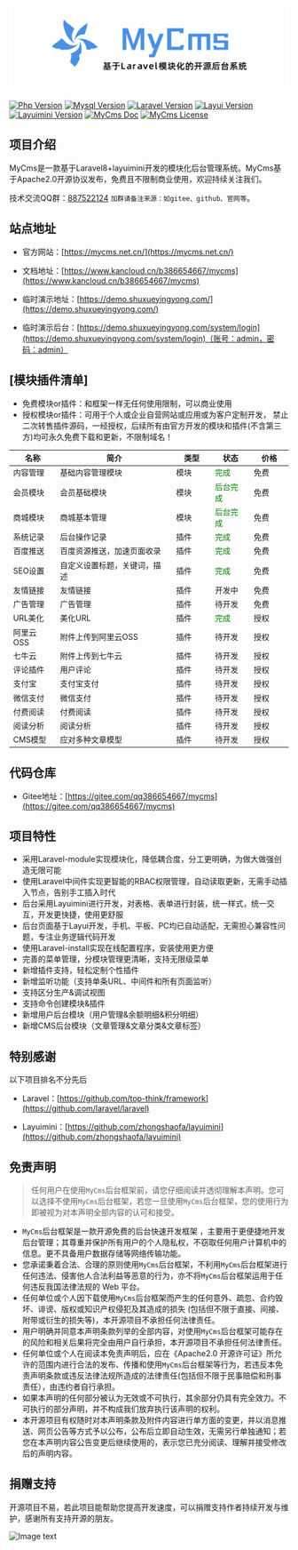 
![MyCms-logo](public/mycms/common/images/logo-2.png)


[![Php Version](https://img.shields.io/badge/php-%3E=7.3.0-brightgreen.svg?maxAge=2592000&color=yellow)](https://github.com/php/php-src)
[![Mysql Version](https://img.shields.io/badge/mysql-%3E=5.7-brightgreen.svg?maxAge=2592000&color=orange)](https://www.mysql.com/)
[![Laravel Version](https://img.shields.io/badge/laravel-%3E=8.5-brightgreen.svg?maxAge=2592000)](https://github.com/laravel/laravel)
[![Layui Version](https://img.shields.io/badge/layui-=2.5.5-brightgreen.svg?maxAge=2592000&color=critical)](https://github.com/sentsin/layui)
[![Layuimini Version](https://img.shields.io/badge/layuimini-%3E=2.0.4.2-brightgreen.svg?maxAge=2592000&color=ff69b4)](https://github.com/zhongshaofa/layuimini)
[![MyCms Doc](https://img.shields.io/badge/docs-passing-green.svg?maxAge=2592000)](https://www.kancloud.cn/b386654667/mycms)
[![MyCms License](https://img.shields.io/badge/license-Apache2.0-green?maxAge=2592000&color=blue)](https://gitee.com/qq386654667/mycms/blob/master/LICENSE)

## 项目介绍

MyCms是一款基于Laravel8+layuimini开发的模块化后台管理系统。MyCms基于Apache2.0开源协议发布，免费且不限制商业使用，欢迎持续关注我们。

技术交流QQ群：[887522124](https://qm.qq.com/cgi-bin/qm/qr?k=y3Q3pCWJdIRtCzdLMGdqMv3Jx04bib8D&jump_from=webapi) `加群请备注来源：如gitee、github、官网等`。


## 站点地址

* 官方网站：[https://mycms.net.cn/](https://mycms.net.cn/)

* 文档地址：[https://www.kancloud.cn/b386654667/mycms](https://www.kancloud.cn/b386654667/mycms)

* 临时演示地址：[https://demo.shuxueyingyong.com/](https://demo.shuxueyingyong.com/)
  
* 临时演示后台：[https://demo.shuxueyingyong.com/system/login](https://demo.shuxueyingyong.com/system/login)（账号：admin，密码：admin）

## [模块插件清单]

- 免费模块or插件：和框架一样无任何使用限制，可以商业使用
- 授权模块or插件：可用于个人或企业自营网站或应用或为客户定制开发， 禁止二次转售插件源码，一经授权，后续所有由官方开发的模块和插件(不含第三方)均可永久免费下载和更新，不限制域名！

|  名称 | 简介  |类型　　|状态　　|价格　　|
|---|---|---|---|---|
|内容管理|基础内容管理模块|模块|<font color="green">完成</font>|免费|
|会员模块|会员基础模块|模块|<font color="green">后台完成</font>|免费|
|商城模块|商城基本管理|模块|<font color="green">后台完成</font>|免费|
|系统记录|后台操作记录|插件|<font color="green">完成</font>|免费|
|百度推送|百度资源推送，加速页面收录|插件|<font color="green">完成</font>|免费|
|SEO设置|自定义设置标题，关键词，描述|插件|<font color="green">完成</font>|免费|
|友情链接|友情链接|插件|开发中|免费|
|广告管理|广告管理|插件|待开发|免费|
|URL美化|美化URL|插件|<font color="green">完成</font>|授权|
|阿里云OSS|附件上传到阿里云OSS|插件|待开发|授权|
|七牛云|附件上传到七牛云|插件|待开发|授权|
|评论插件|用户评论|插件|待开发|授权|
|支付宝|支付宝支付|插件|待开发|授权|
|微信支付|微信支付|插件|待开发|授权|
|付费阅读|付费阅读|插件|待开发|授权|
|阅读分析|阅读分析|插件|待开发|授权|
|CMS模型|应对多种文章模型|插件|待开发|授权|

## 代码仓库

* Gitee地址：[https://gitee.com/qq386654667/mycms](https://gitee.com/qq386654667/mycms)


## 项目特性
* 采用Laravel-module实现模块化，降低耦合度，分工更明确，为做大做强创造无限可能
* 使用Laravel中间件实现更智能的RBAC权限管理，自动读取更新，无需手动插入节点，告别手工插入时代
* 后台采用Layuimini进行开发，对表格、表单进行封装，统一样式，统一交互，开发更快捷，使用更舒服
* 后台页面基于Layui开发，手机、平板、PC均已自动适配，无需担心兼容性问题，专注业务逻辑代码开发
* 使用Laravel-install实现在线配置程序，安装使用更方便
* 完善的菜单管理，分模块管理更清晰，支持无限级菜单
* 新增插件支持，轻松定制个性插件
* 新增监听功能（支持单条URL、中间件和所有页面监听）
* 支持区分生产&调试视图
* 支持命令创建模块&插件
* 新增用户后台模块（用户管理&余额明细&积分明细）
* 新增CMS后台模块（文章管理&文章分类&文章标签）

## 特别感谢

以下项目排名不分先后

* Laravel：[https://github.com/top-think/framework](https://github.com/laravel/laravel)

* Layuimini：[https://github.com/zhongshaofa/layuimini](https://github.com/zhongshaofa/layuimini)



## 免责声明

>任何用户在使用`MyCms`后台框架前，请您仔细阅读并透彻理解本声明。您可以选择不使用`MyCms`后台框架，若您一旦使用`MyCms`后台框架，您的使用行为即被视为对本声明全部内容的认可和接受。

* `MyCms`后台框架是一款开源免费的后台快速开发框架 ，主要用于更便捷地开发后台管理；其尊重并保护所有用户的个人隐私权，不窃取任何用户计算机中的信息。更不具备用户数据存储等网络传输功能。
* 您承诺秉着合法、合理的原则使用`MyCms`后台框架，不利用`MyCms`后台框架进行任何违法、侵害他人合法利益等恶意的行为，亦不将`MyCms`后台框架运用于任何违反我国法律法规的 Web 平台。
* 任何单位或个人因下载使用`MyCms`后台框架而产生的任何意外、疏忽、合约毁坏、诽谤、版权或知识产权侵犯及其造成的损失 (包括但不限于直接、间接、附带或衍生的损失等)，本开源项目不承担任何法律责任。
* 用户明确并同意本声明条款列举的全部内容，对使用`MyCms`后台框架可能存在的风险和相关后果将完全由用户自行承担，本开源项目不承担任何法律责任。
* 任何单位或个人在阅读本免责声明后，应在《Apache2.0 开源许可证》所允许的范围内进行合法的发布、传播和使用`MyCms`后台框架等行为，若违反本免责声明条款或违反法律法规所造成的法律责任(包括但不限于民事赔偿和刑事责任），由违约者自行承担。
* 如果本声明的任何部分被认为无效或不可执行，其余部分仍具有完全效力。不可执行的部分声明，并不构成我们放弃执行该声明的权利。
* 本开源项目有权随时对本声明条款及附件内容进行单方面的变更，并以消息推送、网页公告等方式予以公布，公布后立即自动生效，无需另行单独通知；若您在本声明内容公告变更后继续使用的，表示您已充分阅读、理解并接受修改后的声明内容。


## 捐赠支持

开源项目不易，若此项目能帮助您提高开发速度，可以捐赠支持作者持续开发与维护，感谢所有支持开源的朋友。

![Image text](https://mycms.net.cn/donate_qrcode.png)
